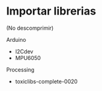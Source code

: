 Importar librerias
==================

(No descomprimir)

Arduino

* I2Cdev
* MPU6050

Processing

* toxiclibs-complete-0020

